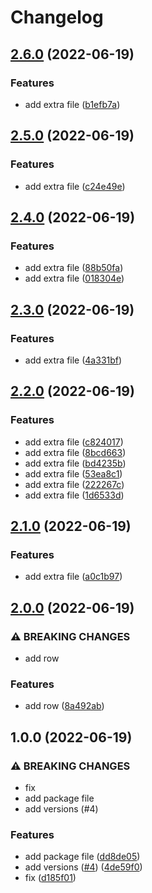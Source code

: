 # Changelog

## [2.6.0](https://github.com/antropovAlexandr/testProject/compare/v2.5.0...v2.6.0) (2022-06-19)


### Features

* add extra file ([b1efb7a](https://github.com/antropovAlexandr/testProject/commit/b1efb7a1384ac4018a0f5190cdf5e0d939d75ed6))

## [2.5.0](https://github.com/antropovAlexandr/testProject/compare/v2.4.0...v2.5.0) (2022-06-19)


### Features

* add extra file ([c24e49e](https://github.com/antropovAlexandr/testProject/commit/c24e49e131f3604c9def39a735049ce7f962207c))

## [2.4.0](https://github.com/antropovAlexandr/testProject/compare/v2.3.0...v2.4.0) (2022-06-19)


### Features

* add extra file ([88b50fa](https://github.com/antropovAlexandr/testProject/commit/88b50fa58ccd61b44421fa791c818f263a867fd4))
* add extra file ([018304e](https://github.com/antropovAlexandr/testProject/commit/018304e308e3b09de7f423e6d82a8cfbde7cddb6))

## [2.3.0](https://github.com/antropovAlexandr/testProject/compare/v2.2.0...v2.3.0) (2022-06-19)


### Features

* add extra file ([4a331bf](https://github.com/antropovAlexandr/testProject/commit/4a331bf9c7040e459b75217e33522ba0ca1f06da))

## [2.2.0](https://github.com/antropovAlexandr/testProject/compare/v2.1.0...v2.2.0) (2022-06-19)


### Features

* add extra file ([c824017](https://github.com/antropovAlexandr/testProject/commit/c824017d762f58b5e896547608d27852b9ead221))
* add extra file ([8bcd663](https://github.com/antropovAlexandr/testProject/commit/8bcd663dabd9ff3ddf7b7165a716c449eeb2b667))
* add extra file ([bd4235b](https://github.com/antropovAlexandr/testProject/commit/bd4235b6699ca265d48a5fda945b2e95e46681d9))
* add extra file ([53ea8c1](https://github.com/antropovAlexandr/testProject/commit/53ea8c1adee65f2d25c1640d743dfcf2f84fe816))
* add extra file ([222267c](https://github.com/antropovAlexandr/testProject/commit/222267c9c72231532f755c611407a51b61f78bc6))
* add extra file ([1d6533d](https://github.com/antropovAlexandr/testProject/commit/1d6533d626d1cba8f43ce04ee05e500def082520))

## [2.1.0](https://github.com/antropovAlexandr/testProject/compare/v2.0.0...v2.1.0) (2022-06-19)


### Features

* add extra file ([a0c1b97](https://github.com/antropovAlexandr/testProject/commit/a0c1b9702eda40535335d70e89c1e6f0046eff77))

## [2.0.0](https://github.com/antropovAlexandr/testProject/compare/v1.0.0...v2.0.0) (2022-06-19)


### ⚠ BREAKING CHANGES

* add row

### Features

* add row ([8a492ab](https://github.com/antropovAlexandr/testProject/commit/8a492ab4eb41dfe4d004a41b81c6536bc498def2))

## 1.0.0 (2022-06-19)


### ⚠ BREAKING CHANGES

* fix
* add package file
* add versions (#4)

### Features

* add package file ([dd8de05](https://github.com/antropovAlexandr/testProject/commit/dd8de050e93de39d360a81da66a6da452bcb5514))
* add versions ([#4](https://github.com/antropovAlexandr/testProject/issues/4)) ([4de59f0](https://github.com/antropovAlexandr/testProject/commit/4de59f0811cc5c7910ee3366a6554317c4cf0d0a))
* fix ([d185f01](https://github.com/antropovAlexandr/testProject/commit/d185f014e34b4708b7588ef419383123fe2df600))
